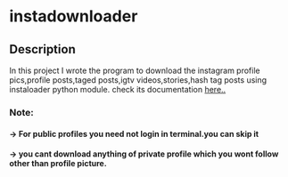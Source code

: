 #  instadownloader

## Description
In this project I wrote the program to download the instagram profile pics,profile posts,taged posts,igtv videos,stories,hash tag posts using instaloader python module.
check its documentation [here.. ](https://pypi.org/project/instaloader/)
### Note:
#### -> For public profiles you need not login in terminal.you can skip it 
#### -> you cant download anything of private profile which you wont follow other than profile picture.

